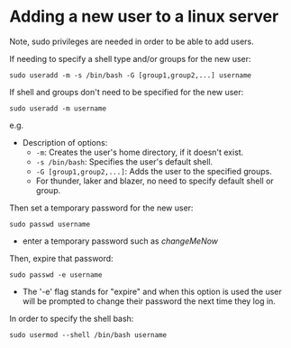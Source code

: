 # Adding a new user to a linux server
  
Note, sudo privileges are needed in order to be able to add users. 

If needing to specify a shell type and/or groups for the new user:

```
sudo useradd -m -s /bin/bash -G [group1,group2,...] username
```

If shell and groups don't need to be specified for the new user:

```
sudo useradd -m username
```

e.g.

- Description of options:
    - `-m`: Creates the user's home directory, if it doesn't exist.
    - `-s /bin/bash`: Specifies the user's default shell.
    - `-G [group1,group2,...]`: Adds the user to the specified groups.
    - For thunder, laker and blazer, no need to specify default shell or group. 

Then set a temporary password for the new user:

```
sudo passwd username
```

- enter a temporary password such as *changeMeNow*

Then, expire that password:

```
sudo passwd -e username
```
- The '-e' flag stands for "expire" and when this option is used the user will be prompted to change their password the next time they log in. 

In order to specify the shell bash:
```
sudo usermod --shell /bin/bash username
```
